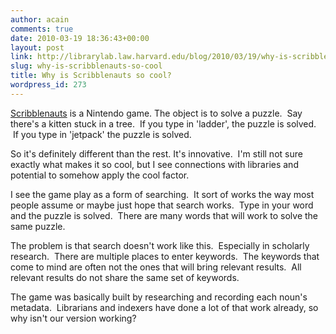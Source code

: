 ```yaml
---
author: acain
comments: true
date: 2010-03-19 18:36:43+00:00
layout: post
link: http://librarylab.law.harvard.edu/blog/2010/03/19/why-is-scribblenauts-so-cool/
slug: why-is-scribblenauts-so-cool
title: Why is Scribblenauts so cool?
wordpress_id: 273
---
```


[Scribblenauts](http://en.wikipedia.org/wiki/Scribblenauts) is a Nintendo game.  The object is to solve a puzzle.  Say there's a kitten stuck in a tree.  If you type in 'ladder', the puzzle is solved.  If you type in 'jetpack' the puzzle is solved.

So it's definitely different than the rest.  It's innovative.  I'm still not sure exactly what makes it so cool, but I see connections with libraries and potential to somehow apply the cool factor.

I see the game play as a form of searching.  It sort of works the way most people assume or maybe just hope that search works.  Type in your word and the puzzle is solved.  There are many words that will work to solve the same puzzle.

The problem is that search doesn't work like this.  Especially in scholarly research.  There are multiple places to enter keywords.  The keywords that come to mind are often not the ones that will bring relevant results.  All relevant results do not share the same set of keywords.

The game was basically built by researching and recording each noun's metadata.  Librarians and indexers have done a lot of that work already, so why isn't our version working?
